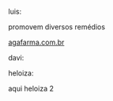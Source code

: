 luis:

promovem diversos remédios

<a href="agafarma.com.br">agafarma.com.br</a>

davi:

heloiza:

aqui heloiza 2

